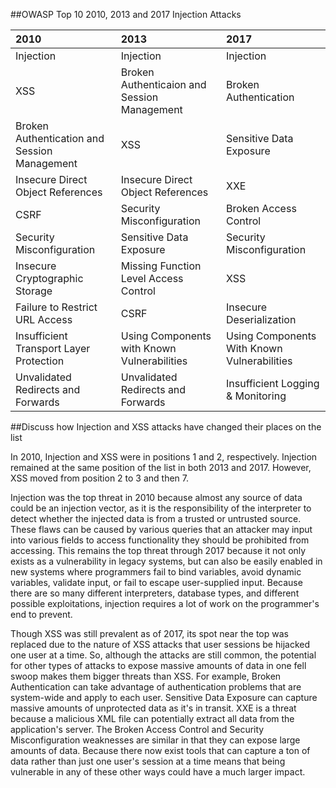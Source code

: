 ##OWASP Top 10 2010, 2013 and 2017 Injection Attacks

|2010                                        |2013                                       |2017                                       |
|:-------------------------------------------|:------------------------------------------|:------------------------------------------|
|Injection                                   |Injection                                  |Injection                                  |
|XSS                                         |Broken Authenticaion and Session Management|Broken Authentication                      |
|Broken Authentication and Session Management|XSS                                        |Sensitive Data Exposure                    |
|Insecure Direct Object References           |Insecure Direct Object References          |XXE                                        |
|CSRF                                        |Security Misconfiguration                  |Broken Access Control                      |
|Security Misconfiguration                   |Sensitive Data Exposure                    |Security Misconfiguration                  |
|Insecure Cryptographic Storage              |Missing Function Level Access Control      |XSS                                        |
|Failure to Restrict URL Access              |CSRF                                       |Insecure Deserialization                   |
|Insufficient Transport Layer Protection     |Using Components with Known Vulnerabilities|Using Components With Known Vulnerabilities|
|Unvalidated Redirects and Forwards          |Unvalidated Redirects and Forwards         |Insufficient Logging & Monitoring          |

##Discuss how Injection and XSS attacks have changed their places on the list

In 2010, Injection and XSS were in positions 1 and 2, respectively. Injection remained at the same position of the list in both 2013 and 2017. However, XSS moved from position 2 to 3 and then 7. 

Injection was the top threat in 2010 because almost any source of data could be an injection vector, as it is the responsibility of the interpreter to detect whether the injected data is from a trusted or untrusted source. These flaws can be caused by various queries that an attacker may input into various fields to access functionality they should be prohibited from accessing. This remains the top threat through 2017 because it not only exists as a vulnerability in legacy systems, but can also be easily enabled in new systems where programmers fail to bind variables, avoid dynamic variables, validate input, or fail to escape user-supplied input. Because there are so many different interpreters, database types, and different possible exploitations, injection requires a lot of work on the programmer's end to prevent.

Though XSS was still prevalent as of 2017, its spot near the top was replaced due to the nature of XSS attacks that user sessions be hijacked one user at a time. So, although the attacks are still common, the potential for other types of attacks to expose massive amounts of data in one fell swoop makes them bigger threats than XSS. For example, Broken Authentication can take advantage of authentication problems that are system-wide and apply to each user. Sensitive Data Exposure can capture massive amounts of unprotected data as it's in transit. XXE is a threat because a malicious XML file can potentially extract all data from the application's server. The Broken Access Control and Security Misconfiguration weaknesses are similar in that they can expose large amounts of data. Because there now exist tools that can capture a ton of data rather than just one user's session at a time means that being vulnerable in any of these other ways could have a much larger impact.






